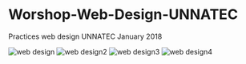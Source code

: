 # Worshop-Web-Design-UNNATEC
Practices   web design UNNATEC   January 2018

![web design](https://user-images.githubusercontent.com/34143373/52657032-17443f00-2ece-11e9-97c6-62e1fd0fe5ef.png)
![web design2](https://user-images.githubusercontent.com/34143373/52657033-17443f00-2ece-11e9-86ed-f1eeffcf452e.png)
![web design3](https://user-images.githubusercontent.com/34143373/52657034-17443f00-2ece-11e9-903e-f98d723e05a9.png)
![web design4](https://user-images.githubusercontent.com/34143373/52657036-17dcd580-2ece-11e9-99dd-c413eb306294.png)
